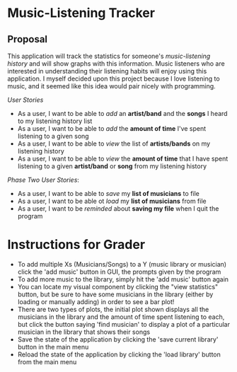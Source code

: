 # Music-Listening Tracker

## Proposal
This application will track the statistics for 
someone's *music-listening history* and will show graphs with this 
information. Music listeners who are interested in 
understanding their listening habits will enjoy using this application.
I myself decided upon this project because I love 
listening to music, and it seemed like this idea would pair nicely 
with programming.


*User Stories*
- As a user, I want to be able to *add* an **artist/band** and the **songs**
I heard to my listening history list
- As a user, I want to be able to *add* the **amount of time** I've spent listening
to a given song
- As a user, I want to be able to *view* the list of **artists/bands** on my listening history
- As a user, I want to be able to *view* the **amount of time** that I have spent
listening to a given **artist/band** or **song** from my listening history

*Phase Two User Stories*:
- As a user, I want to be able to *save* my **list of musicians** to file
- As a user, I want to be able ot *load* my **list of musicians** from file
- As a user, I want to be *reminded* about **saving my file** when I quit the program


# Instructions for Grader
- To add multiple Xs (Musicians/Songs) to a Y (music library or musician) click the 'add music' button in GUI, 
the prompts given by the program
- To add more music to the library, simply hit the 'add music' button again
- You can locate my visual component by clicking the "view statistics" button, but be sure to 
have some musicians in the library (either by loading or manually adding) in order to see a bar plot!
- There are two types of plots, the initial plot shown displays all the musicians in the 
library and the amount of time spent listening to each, but click the button saying 'find musician' to
display a plot of a particular musician in the library that shows their songs
- Save the state of the application by clicking the 'save current library' button in the main menu
- Reload the state of the application by clicking the 'load library' button from the main menu

